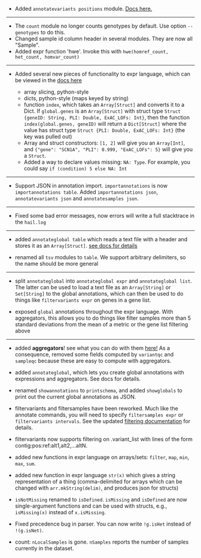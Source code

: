  - Added `annotatevariants positions` module.  [Docs here.](docs/ImportAnnotations.md#VariantPos)

____
 
 - The `count` module no longer counts genotypes by default.  Use option `--genotypes` to do this.
 - Changed sample id column header in several modules.  They are now all "Sample".
 - Added expr function 'hwe'.  Invoke this with `hwe(homref_count, het_count, homvar_count)` 

____

 - Added several new pieces of functionality to expr language, which can be viewed in the [docs here](docs/HailExpressionLanguage.md)
  
    - array slicing, python-style
    - dicts, python-style (maps keyed by string)
    - function `index`, which takes an `Array[Struct]` and converts it to a Dict.  If `global.genes` is an `Array[Struct]` with struct type `Struct {geneID: String, PLI: Double, ExAC_LOFs: Int}`, then the function `index(global.genes, geneID)` will return a `Dict[Struct]` where the value has struct type `Struct {PLI: Double, ExAC_LOFs: Int}` (the key was pulled out)
    - Array and struct constructors: `[1, 2]` will give you an `Array[Int]`, and `{"gene": "SCN1A", "PLI": 0.999, "ExAC_LOFs": 5}` will give you a `Struct`.
    - Added a way to declare values missing: `NA: Type`. For example, you could say `if (condition) 5 else NA: Int`
 
____
 
 - Support JSON in annotation import.  `importannotations` is now
   `importannotations table`.  Added `importannotations json`,
   `annotatevariants json` and `annotatesamples json`.

____

 - Fixed some bad error messages, now errors will write a full stacktrace in the `hail.log`

____

 - added `annotateglobal table` which reads a text file with a header and stores it as an `Array[Struct]`.  [see docs for details](docs/ImportAnnotations.md#GlobalTable)

 - renamed all `tsv` modules to `table`.  We support arbitrary delimiters, so the name should be more general

____

 - split `annotateglobal` into `annotateglobal expr` and `annotateglobal list`.  The latter can be used to load a text file as an `Array[String]` or `Set[String]` to the global annotations, which can then be used to do things like `filtervariants expr` on genes in a gene list.
 
 - exposed `global` annotations throughout the expr language.  With aggregators, this allows you to do things like filter samples more than 5 standard deviations from the mean of a metric or the gene list filtering above
 
 ____

 - added **aggregators**!  see what you can do with them [here!](docs/HailExpressionLanguage.md)  As a consequence, removed some fields computed by `variantqc` and `sampleqc` because these are easy to compute with aggregators.

 - added `annotateglobal`, which lets you create global annotations with expressions and aggregators.  See docs for details.
 
 - renamed `showannotations` to `printschema`, and added `showglobals` to print out the current global annotations as JSON.

 - filtervariants and filtersamples have been reworked. Much like the annotate commands, you will need to specify `filtersamples expr` or `filtervariants intervals`. See the updated [filtering documentation](https://github.com/broadinstitute/hail/blob/master/docs/Filtering.md) for details.

 - filtervariants now supports filtering on .variant_list with lines
   of the form contig:pos:ref:alt1,alt2,...altN.
   
 - added new functions in expr language on arrays/sets: `filter`, `map`, `min`, `max`, `sum`.
 
 - added new function in expr language `str(x)` which gives a string representation of a thing (comma-delimited for arrays which can be changed with `arr.mkString(delim)`, and produces json for structs)  

 - `isNotMissing` renamed to `isDefined`.  `isMissing` and
   `isDefined` are now single-argument functions and can be used
   with structs, e.g., `isMissing(x)` instead of `x.isMissing`.

 - Fixed precedence bug in parser.  You can now write `!g.isHet`
   instead of `!(g.isNet)`.

 - count: `nLocalSamples` is gone.  `nSamples` reports the number of
   samples currently in the dataset.

